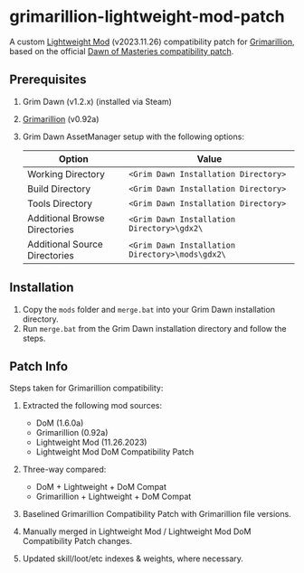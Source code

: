 # grimarillion-lightweight-mod-patch

A custom [Lightweight Mod](https://forums.crateentertainment.com/t/lightweight-mod-for-speeding-up-the-leveling-process/108690) (v2023.11.26) compatibility patch for [Grimarillion](https://forums.crateentertainment.com/t/rel-grimarillion-v92/46587), based on the official [Dawn of Masteries compatibility patch](https://forums.crateentertainment.com/t/lightweight-mod-for-speeding-up-the-leveling-process/108690/148).

## Prerequisites

1. Grim Dawn (v1.2.x) (installed via Steam)
2. [Grimarillion](https://forums.crateentertainment.com/t/rel-grimarillion-v92/46587) (v0.92a)
3. Grim Dawn AssetManager setup with the following options:

   | Option                        | Value                                           |
   | ----------------------------- | ----------------------------------------------- |
   | Working Directory             | `<Grim Dawn Installation Directory>`            |
   | Build Directory               | `<Grim Dawn Installation Directory>`            |
   | Tools Directory               | `<Grim Dawn Installation Directory>`            |
   | Additional Browse Directories | `<Grim Dawn Installation Directory>\gdx2\`      |
   | Additional Source Directories | `<Grim Dawn Installation Directory>\mods\gdx2\` |

## Installation

1. Copy the `mods` folder and `merge.bat` into your Grim Dawn installation directory.
2. Run `merge.bat` from the Grim Dawn installation directory and follow the steps.

## Patch Info

Steps taken for Grimarillion compatibility:

1. Extracted the following mod sources:

   - DoM (1.6.0a)
   - Grimarillion (0.92a)
   - Lightweight Mod (11.26.2023)
   - Lightweight Mod DoM Compatibility Patch

2. Three-way compared:

   - DoM + Lightweight + DoM Compat
   - Grimarillion + Lightweight + DoM Compat

3. Baselined Grimarillion Compatibility Patch with Grimarillion file versions.
4. Manually merged in Lightweight Mod / Lightweight Mod DoM Compatibility Patch changes.
5. Updated skill/loot/etc indexes & weights, where necessary.
